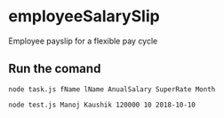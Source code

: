 # employeeSalarySlip
 Employee payslip for a flexible pay cycle
## Run the comand
```
node task.js fName lName AnualSalary SuperRate Month
```
```
node test.js Manoj Kaushik 120000 10 2018-10-10
```
